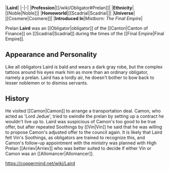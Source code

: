 |**Laird**|
|-|-|
|**Profession**|[[/wiki/Obligator#Prelan]]|
|**Ethnicity**|[[Noble\|Noble]]|
|**Homeworld**|[[Scadrial\|Scadrial]]|
|**Universe**|[[Cosmere\|Cosmere]]|
|**Introduced In**|*Mistborn: The Final Empire*|

Prelan **Laird** was an [[Obligator\|obligator]] of the [[Canton\|Canton of Finance]] on [[Scadrial\|Scadrial]] during the times of the [[Final Empire\|Final Empire]].

## Appearance and Personality
Like all obligators Laird is bald and wears a dark gray robe, but the complex tattoos around his eyes mark him as more than an ordinary obligator, namely a prelan. Laird has a lordly air, he doesn't bother to bow back to lesser noblemen or to dismiss servants.

## History
He visited [[Camon\|Camon]] to arrange a transportation deal. Camon, who acted as 'Lord Jedue', tried to swindle the prelan by setting up a contract he wouldn't live up to. Laird was suspicious of Camon's too good to be true offer, but after repeated Soothings by [[Vin\|Vin]] he said that he was willing to propose Camon's adjusted offer to the council again.
It is likely that Laird felt Vin's Soothings, as obligators are trained to recognize this, and Camon's follow-up appointment with the ministry was planned with High Prelan [[Arriev\|Arriev]] who was better suited to decide if either Vin or Camon was an [[Allomancer\|Allomancer]].



https://coppermind.net/wiki/Laird